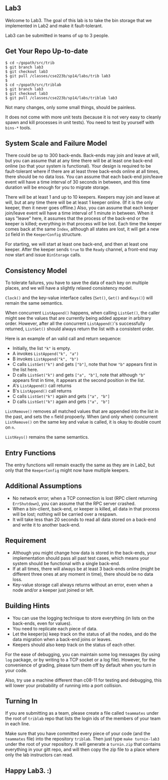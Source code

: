 ## Lab3

Welcome to Lab3. The goal of this lab is to take the bin storage that
we implemented in Lab2 and make it fault-tolerant.

Lab3 can be submitted in teams of up to 3 people.

## Get Your Repo Up-to-date

```
$ cd ~/gopath/src/trib
$ git branch lab3
$ git checkout lab3
$ git pull /classes/cse223b/sp14/labs/trib lab3
$
$ cd ~/gopath/src/triblab
$ git branch lab3
$ git checkout lab3
$ git pull /classes/cse223b/sp14/labs/triblab lab3
```

Not many changes, only some small things, should be painless.

It does not come with more unit tests (because it is not very easy to
cleanly spawn and kill processes in unit tests). You need to test by
yourself with `bins-*` tools.

## System Scale and Failure Model

There could be up to 300 back-ends. Back-ends may join and leave at
will, but you can assume that at any time there will be at least
one back-end online (so that your system is functional). Your
design is required to be fault-tolerant where if there are at least
three back-ends online at all times, there should be no data loss. 
You can assume that each back-end join/leave event will have a time
interval of 30 seconds in between, and this time duration will be
enough for you to migrate storage.

There will be at least 1 and up to 10 keepers. Keepers may join and
leave at will, but at any time there will be at least 1 keeper online.
(If it is the only keeper, then it never goes offline.) Also, you can
assume that each keeper join/leave event will have a time interval of
1 minute in between. When it says "leave" here, it assumes that the
process of the back-end or the keeper is killed; everything in that
process will be lost.  Each time the keeper comes back at the same
`Index`, although all states are lost, it will get a new `Id` field in
the `KeeperConfig` structure.

For starting, we will start at least one back-end, and then at least one
keeper. After the keeper sends `true` to the `Ready` channel, a
front-end may now start and issue `BinStorage` calls.

## Consistency Model

To tolerate failures, you have to save the data of each key on
multiple places, and we will have a slightly relaxed consistency
model. 

`Clock()` and the key-value interface calles (`Set()`, `Get()` and
`Keys()`) will remain the same semantics.

When concurrent `ListAppend()` happens, when calling `ListGet()`, the
caller might see the values that are currently being added appear in
arbitrary order. However, after all the concurrent `ListAppend()`'s
successfully returned, `ListGet()` should always return the list with
a consistent order.

Here is an example of an valid call and return sequence:

- Initially, the list `"k"` is empty.
- A invokes `ListAppend("k", "a")`
- B invokes `ListAppend("k", "b")`
- C calls `ListGet("k")` and gets `["b"]`, note that how `"b"` appears
  first in the list here.
- D calls `ListGet("k")` and gets `["a", "b"]`, note that although
  `"b"` appears first in time, it appears at the second position in
  the list.
- A's `ListAppend()` call returns
- B's `ListAppend()` call returns
- C calls `ListGet("k")` again and gets `["a", "b"]`
- D calls `ListGet("k")` again and gets `["a", "b"]`

`ListRemove()` removes all matched values that are appended into
the list in the past, and sets the `n` field propoerly.
When (and only when) concurrent `ListRemove()` on the same key and 
value is called, it is okay to double count on `n`.

`ListKeys()` remains the same semantics.

## Entry Functions

The entry functions will remain exactly the same as they are in Lab2,
but only that the `KeeperConfig` might now have multiple keepers.

## Additional Assumptions

- No network error; when a TCP connection is lost (RPC client
  returning `ErrShutdown`), you can assume that the RPC server
  crashed.
- When a bin-client, back-end, or keeper is killed, all data in that
  process will be lost; nothing will be carried over a respawn.
- It will take less than 20 seconds to read all data stored on a
  back-end and write it to another back-end.

## Requirement

- Although you might change how data is stored in the back-ends,
  your implementation should pass all past test cases, which means
  your system should be functional with a single back-end.
- If at all times, there will always be at least 3 back-ends online
  (might be different three ones at any moment in time), there should
  be no data loss.
- Key-value storage call always returns without an error, even when a
  node and/or a keeper just joined or left.

## Building Hints

- You can use the logging technique to store everything (in lists on
  the back-ends, even for values).
- You need to replicate each piece of data.
- Let the keeper(s) keep track on the status of all the nodes, and do
  the data migration when a back-end joins or leaves.
- Keepers should also keep track on the status of each other.

For the ease of debugging, you can maintain some log messages (by
using `log` package, or by writing to a TCP socket or a log file).
However, for the convenience of grading, please turn them off by
default when you turn in your code.

Also, try use a machine different than c08-11 for testing and debugging,
this will lower your probability of running into a port collision.

## Turning In

If you are submitting as a team, please create a file called
`teammates` under the root of `triblab` repo that lists the login ids
of the members of your team in each line.

Make sure that you have committed every piece of your code (and the
`teammates` file) into the repository `triblab`. Then just type 
`make turnin-lab3` under the root of your repository. It will generate a
`turnin.zip` that contains everything in your gitt repo, and will then
copy the zip file to a place where only the lab instructors can read.

## Happy Lab3. :)

